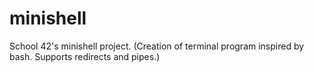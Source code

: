 # minishell
School 42's minishell project. (Creation of terminal program inspired by bash. Supports redirects and pipes.)

